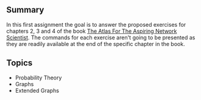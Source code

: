 ## Summary

In this first assignment the goal is to answer the proposed exercises for chapters 2, 3 and 4 of the book [The Atlas For The Aspiring Network Scientist](https://www.networkatlas.eu/). The commands for each exercise aren't going to be presented as they are readily available at the end of the specific chapter in the book.

## Topics

* Probability Theory
* Graphs
* Extended Graphs